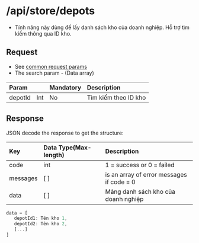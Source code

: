 # /api/store/depots

* Tính năng này dùng để lấy danh sách kho của doanh nghiệp. Hỗ trợ tìm kiếm thông qua ID kho.

## Request

* See [common request params](../getting-started/api.md#request)
* The search param - \(Data array\)

| Param |  | Mandatory | Description |
| :--- | :--- | :--- | :--- |
| depotId | Int | No | Tìm kiếm theo ID kho |

## Response

JSON decode the response to get the structure:

| Key | Data Type\(Max-length\) | Description |
| :--- | :--- | :--- |
| code | int | 1 = success or 0 = failed |
| messages | \[ \] | is an array of error messages if code = 0 |
| data | \[ \] | Mảng danh sách kho của doanh nghiệp |

```javascript
data = [
   depotId1: Tên kho 1,
   depotId2: Tên kho 2,
   [...]
]
```

